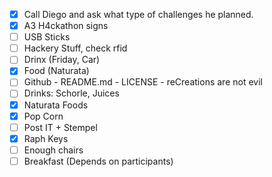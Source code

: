 - [x] Call Diego and ask what type of challenges he planned.
- [x] A3 H4ckathon signs
- [ ] USB Sticks
- [ ] Hackery Stuff, check rfid
- [ ] Drinx (Friday, Car)
- [x] Food (Naturata)
- [ ] Github - README.md - LICENSE - reCreations are not evil
- [ ] Drinks: Schorle, Juices
- [x] Naturata Foods
- [x] Pop Corn
- [ ] Post IT + Stempel
- [x] Raph Keys
- [ ] Enough chairs
- [ ] Breakfast (Depends on participants)
